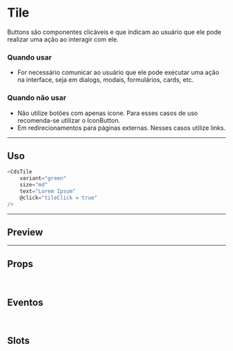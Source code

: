 # Tile

Buttons são componentes clicáveis e que indicam ao usuário que ele pode realizar uma ação ao interagir com ele.

### Quando usar

- For necessário comunicar ao usuário que ele pode executar uma ação na interface,
  seja em dialogs, modais, formulários, cards, etc.

### Quando não usar

- Não utilize botões com apenas ícone. Para esses casos de uso recomenda-se utilizar o IconButton.
- Em redirecionamentos para páginas externas. Nesses casos utilize links.

---

## Uso

```js
<CdsTile
	variant="green"
	size="md"
	text="Lorem Ipsum"
	@click="tileClick = true"
/>
```

---

## Preview

<PreviewBuilder
	:args
	:component="CdsTile"
	:events="cdsTileEvents"
/>

---

## Props

<APITable
	name="Tile"
	section="props"
/>
<br />

## Eventos

<APITable
	name="Tile"
	section="events"
/>
<br />

## Slots

<APITable
	name="Tile"
	section="slots"
/>

<script setup>
import { ref } from 'vue';
const args = ref({});
import CdsTile from '@/components/Tile.vue';

const args = ref({});

const cdsTileEvents = [
	'tile-click'
];
</script>
